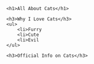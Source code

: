 <html>
<head>
    <title>CSS grouping elements</title>
    <meta charset="utf-8">
</head>
<body>
    
    <h1>All About Cats</h1>

    <h3>Why I Love Cats</h3>
    <ul>
        <li>Furry
        <li>Cute
        <li>Evil
    </ul>
    
    <h3>Official Info on Cats</h3>

